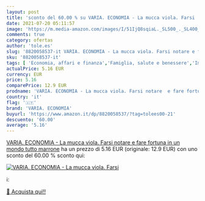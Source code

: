 ```yaml
---
layout: post
title: 'sconto del 60.00 % su VARIA. ECONOMIA - La mucca viola. Farsi   '
date: 2021-07-20 05:11:57
image: 'https://m.media-amazon.com/images/I/51IjQ8sqiaL._SL500_._SL400_.jpg'
comments: true
category: ofertas
author: 'tole.es'
slug: '8820058537-it VARIA. ECONOMIA - La mucca viola. Farsi notare e fare...'
sku: '8820058537-it'
tags: [ 'Economia, affari e finanza','Famiglia, salute e benessere','Impresa, strategia e gestione','Lavoro e raggiungimento del successo','Libri','Self-help','varia. economia', ]
actualPrice: 5.16 EUR
currency: EUR
price: 5.16
comparePrice: 12.9 EUR
prodname: 'VARIA. ECONOMIA - La mucca viola. Farsi notare  e fare fortuna  in un mondo tutto marrone'
country: 'it'
flag: '🇮🇹'
brand: 'VARIA. ECONOMIA'
buyurl: 'https://www.amazon.it/dp/8820058537/?tag=tolees00-21'
descuento: '60.00'
average: '5.16'
---
```


[VARIA. ECONOMIA - La mucca viola. Farsi notare  e fare fortuna  in un mondo tutto marrone](https://www.amazon.it/dp/8820058537/?tag=tolees00-21) ha un prezzo di 5.16 EUR (originale: 12.9 EUR) con uno sconto del 60.00 % sconto qui:

[![VARIA. ECONOMIA - La mucca viola. Farsi ](https://m.media-amazon.com/images/I/51IjQ8sqiaL._SL500_._SL400_.jpg)](https://www.amazon.it/dp/8820058537/?tag=tolees00-21)

ℹ️:


[🛒 Acquista qui!!](https://www.amazon.it/dp/8820058537/?tag=tolees00-21)

